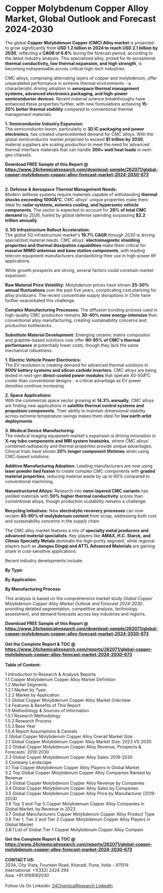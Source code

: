 <h1>Copper Molybdenum Copper Alloy Market, Global Outlook and Forecast 2024-2030</h1><p>The global <strong>Copper Molybdenum Copper (CMC) Alloy market</strong> is projected to grow significantly from <strong>USD 1.2 billion in 2024 to reach USD 2.1 billion by 2030</strong>, reflecting a <strong>CAGR of 6.8%</strong> during the forecast period, according to the latest industry analysis. This specialized alloy, prized for its exceptional <strong>thermal conductivity, low thermal expansion, and high strength</strong>, is becoming indispensable across critical high-tech industries.</p><p>CMC alloys, comprising alternating layers of copper and molybdenum, offer unparalleled performance in extreme thermal environments - a characteristic driving adoption in <strong>aerospace thermal management systems, advanced electronics packaging, and high-power semiconductor devices</strong>. Recent material science breakthroughs have enhanced these properties further, with new formulations achieving <strong>15-20% better thermal stability</strong> compared to conventional thermal management materials.</p><p><strong>1. Semiconductor Industry Expansion:</strong><br>
The semiconductor boom, particularly in <strong>3D IC packaging and power electronics</strong>, has created unprecedented demand for CMC alloys. With the global semiconductor market projected to exceed <strong>$1 trillion by 2030</strong>, material suppliers are scaling production to meet the need for advanced thermal interface materials that can handle <strong>300+ watt heat loads</strong> in next-gen chipsets.</p><div><b>Download FREE Sample of this Report @ 
            <a href="https://www.24chemicalresearch.com/download-sample/262071/global-copper-molybdenum-copper-alloy-forecast-market-2024-2030-673">
            https://www.24chemicalresearch.com/download-sample/262071/global-copper-molybdenum-copper-alloy-forecast-market-2024-2030-673</a></b></div><br><p><strong>2. Defense &amp; Aerospace Thermal Management Needs:</strong><br>
Modern defense systems require materials capable of withstanding <strong>thermal shocks exceeding 1000Â°C</strong>. CMC alloys' unique properties make them ideal for <strong>radar systems, avionics cooling, and hypersonic vehicle components</strong>. The sector is expected to account for <strong>28% of total CMC demand</strong> by 2026, fueled by global defense spending surpassing <strong>$2.2 trillion annually</strong>.</p><p><strong>3. 5G Infrastructure Rollout Acceleration:</strong><br>
The global 5G infrastructure market's <strong>19.7% CAGR</strong> through 2030 is driving specialized material needs. CMC alloys' <strong>electromagnetic shielding properties and thermal dissipation capabilities</strong> make them critical for <strong>massive MIMO antennas and base station components</strong>, with leading telecom equipment manufacturers standardizing their use in high-power RF applications.</p><p>While growth prospects are strong, several factors could constrain market expansion:</p><p><strong>Raw Material Price Volatility:</strong> Molybdenum prices have shown <strong>25-30% annual fluctuations</strong> over the past five years, complicating cost planning for alloy producers. The recent concentrate supply disruptions in Chile have further exacerbated this challenge.</p><p><strong>Complex Manufacturing Processes:</strong> The diffusion bonding process used in high-quality CMC production remains <strong>30-40% more energy-intensive</strong> than conventional alloy manufacturing, creating sustainability concerns and production bottlenecks.</p><p><strong>Substitute Material Development:</strong> Emerging ceramic matrix composites and graphite-based solutions now offer <strong>90-95% of CMC's thermal performance</strong> at potentially lower costs, though they lack the same mechanical robustness.</p><p><strong>1. Electric Vehicle Power Electronics:</strong><br>
The EV revolution is creating demand for advanced thermal solutions in <strong>800V battery systems and silicon carbide inverters</strong>. CMC alloys are being tested in next-gen <strong>direct-cooled power modules</strong> that operate 40-50Â°C cooler than conventional designs - a critical advantage as EV power densities continue increasing.</p><p><strong>2. Space Applications:</strong><br>
With the commercial space sector growing at <strong>14.3% annually</strong>, CMC alloys are finding new applications in <strong>satellite thermal control systems and propulsion components</strong>. Their ability to maintain dimensional stability across extreme temperature swings makes them ideal for <strong>low earth orbit deployments</strong>.</p><p><strong>3. Medical Device Manufacturing:</strong><br>
The medical imaging equipment market's expansion is driving innovation in <strong>X-ray tube components and MRI system heatsinks</strong>, where CMC alloys' combined radiopacity and thermal properties provide unique advantages. Clinical trials have shown <strong>20% longer component lifetimes</strong> when using CMC-based solutions.</p><p><strong>Additive Manufacturing Adoption:</strong> Leading manufacturers are now using <strong>laser powder bed fusion</strong> to create complex CMC components with <strong>graded material properties</strong>, reducing material waste by up to 60% compared to conventional machining.</p><p><strong>Nanostructured Alloys:</strong> Research into <strong>nano-layered CMC variants</strong> has yielded materials with <strong>50% higher thermal conductivity</strong> scores than conventional alloys, though production scalability remains a challenge.</p><p><strong>Recycling Initiatives:</strong> New <strong>electrolytic recovery processes</strong> can now reclaim <strong>85-90% of molybdenum content</strong> from scrap, addressing both cost and sustainability concerns in the supply chain.</p><p>The CMC alloy market features a mix of <strong>specialty metal producers and advanced material specialists</strong>. Key players like <strong>AMAX, H.C. Starck, and Climax Specialty Metals</strong> dominate the high-purity segment, while regional players such as <strong>Jiangsu Dingqi and ATTL Advanced Materials</strong> are gaining share in cost-sensitive applications.</p><p>Recent industry developments include:</p><p><strong>By Type:</strong></p><p><strong>By Application:</strong></p><p><strong>By Manufacturing Process:</strong></p><p>This analysis is based on the comprehensive market study <em>Global Copper Molybdenum Copper Alloy Market Outlook and Forecast 2024-2030</em>, providing detailed segmentation, competitive analysis, technology assessment, and demand forecasts across key industries and regions.</p><div><b>Download FREE Sample of this Report @ 
            <a href="https://www.24chemicalresearch.com/download-sample/262071/global-copper-molybdenum-copper-alloy-forecast-market-2024-2030-673">
            https://www.24chemicalresearch.com/download-sample/262071/global-copper-molybdenum-copper-alloy-forecast-market-2024-2030-673</a></b></div><br><div><b>Get the Complete Report & TOC @ 
            <a href="https://www.24chemicalresearch.com/reports/262071/global-copper-molybdenum-copper-alloy-forecast-market-2024-2030-673">
            https://www.24chemicalresearch.com/reports/262071/global-copper-molybdenum-copper-alloy-forecast-market-2024-2030-673</a></b></div><br>
            <b>Table of Content:</b><p>1 Introduction to Research & Analysis Reports<br />
    1.1 Copper Molybdenum Copper Alloy Market Definition<br />
    1.2 Market Segments<br />
        1.2.1 Market by Type<br />
        1.2.2 Market by Application<br />
    1.3 Global Copper Molybdenum Copper Alloy Market Overview<br />
    1.4 Features & Benefits of This Report<br />
    1.5 Methodology & Sources of Information<br />
        1.5.1 Research Methodology<br />
        1.5.2 Research Process<br />
        1.5.3 Base Year<br />
        1.5.4 Report Assumptions & Caveats<br />
2 Global Copper Molybdenum Copper Alloy Overall Market Size<br />
    2.1 Global Copper Molybdenum Copper Alloy Market Size: 2023 VS 2030<br />
    2.2 Global Copper Molybdenum Copper Alloy Revenue, Prospects & Forecasts: 2019-2030<br />
    2.3 Global Copper Molybdenum Copper Alloy Sales: 2019-2030<br />
3 Company Landscape<br />
    3.1 Top Copper Molybdenum Copper Alloy Players in Global Market<br />
    3.2 Top Global Copper Molybdenum Copper Alloy Companies Ranked by Revenue<br />
    3.3 Global Copper Molybdenum Copper Alloy Revenue by Companies<br />
    3.4 Global Copper Molybdenum Copper Alloy Sales by Companies<br />
    3.5 Global Copper Molybdenum Copper Alloy Price by Manufacturer (2019-2024)<br />
    3.6 Top 3 and Top 5 Copper Molybdenum Copper Alloy Companies in Global Market, by Revenue in 2023<br />
    3.7 Global Manufacturers Copper Molybdenum Copper Alloy Product Type<br />
    3.8 Tier 1, Tier 2 and Tier 3 Copper Molybdenum Copper Alloy Players in Global Market<br />
        3.8.1 List of Global Tier 1 Copper Molybdenum Copper Alloy Compani</p><div><b>Get the Complete Report & TOC @ 
            <a href="https://www.24chemicalresearch.com/reports/262071/global-copper-molybdenum-copper-alloy-forecast-market-2024-2030-673">
            https://www.24chemicalresearch.com/reports/262071/global-copper-molybdenum-copper-alloy-forecast-market-2024-2030-673</a></b></div><br><b>CONTACT US:</b><br>
            203A, City Vista, Fountain Road, Kharadi, Pune, India - 411014<br>
            International: +1(332) 2424 294<br>
            Asia: +91 9169162030 <br><br>
            Follow Us On LinkedIn: <a href="https://www.linkedin.com/company/24chemicalresearch/">24ChemicalResearch LinkedIn</a>